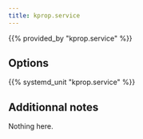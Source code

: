 ```yaml
---
title: kprop.service
---
```


{{% provided_by "kprop.service" %}}

## Options

{{% systemd_unit "kprop.service" %}}

## Additionnal notes

Nothing here.